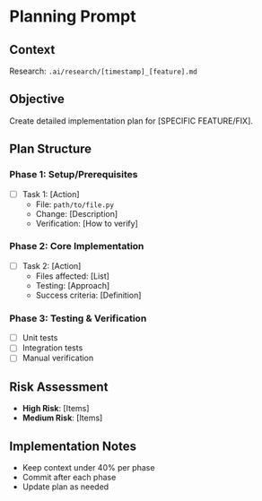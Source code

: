 # Planning Prompt

## Context
Research: `.ai/research/[timestamp]_[feature].md`

## Objective
Create detailed implementation plan for [SPECIFIC FEATURE/FIX].

## Plan Structure

### Phase 1: Setup/Prerequisites
- [ ] Task 1: [Action]
  - File: `path/to/file.py`
  - Change: [Description]
  - Verification: [How to verify]

### Phase 2: Core Implementation
- [ ] Task 2: [Action]
  - Files affected: [List]
  - Testing: [Approach]
  - Success criteria: [Definition]

### Phase 3: Testing & Verification
- [ ] Unit tests
- [ ] Integration tests
- [ ] Manual verification

## Risk Assessment
- **High Risk**: [Items]
- **Medium Risk**: [Items]

## Implementation Notes
- Keep context under 40% per phase
- Commit after each phase
- Update plan as needed
